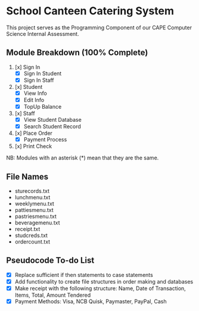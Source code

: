 # School Canteen Catering System

This project serves as the Programming Component of our CAPE Computer Science Internal Assessment.

## Module Breakdown (100% Complete)

1. [x] Sign In
    - [x] Sign In Student
    - [x] Sign In Staff
2. [x] Student
    - [x] View Info
    - [x] Edit Info
    - [x] TopUp Balance
3. [x] Staff
    - [x] View Student Database
    - [x] Search Student Record
4. [x] Place Order
    - [x] Payment Process
5. [x] Print Check

NB: Modules with an asterisk (*) mean that they are the same.

## File Names

- sturecords.txt
- lunchmenu.txt
- weeklymenu.txt
- pattiesmenu.txt
- pastriesmenu.txt
- beveragemenu.txt
- receipt.txt
- studcreds.txt
- ordercount.txt

## Pseudocode To-do List

- [x] Replace sufficient if then statements to case statements
- [x] Add functionality to create file structures in order making and databases
- [x] Make receipt with the following structure: Name, Date of Transaction, Items, Total, Amount Tendered
- [x] Payment Methods: Visa, NCB Quisk, Paymaster, PayPal, Cash
